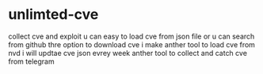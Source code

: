 # unlimted-cve
collect cve and exploit
u can easy to load cve from json file or u can search from github 
thre option to download cve 
i make anther tool to load cve from nvd 
i will updtae cve json evrey week 
anther tool to collect and catch cve from telegram 

